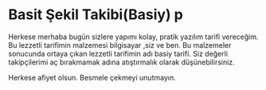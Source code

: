 # Basit Şekil Takibi(Basiy) p
Herkese merhaba bugün sizlere yapımı kolay, pratik yazılım tarifi vereceğim. Bu lezzetli tarifimin malzemesi bilgisayar ,siz ve ben. Bu malzemeler sonucunda ortaya çıkan lezzetli tarifimin adı basiy tarifi. Siz değerli takipçilerimi aç bırakmamak adına atıştırmalık olarak düşünebilirsiniz.

Herkese afiyet olsun. Besmele çekmeyi unutmayın. 
